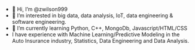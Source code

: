 - 👋 Hi, I’m @zwilson999
- 👀 I’m interested in big data, data analysis, IoT, data engineering & software engineering.
- 🌱 I’m currently learning Python, C++, MongoDb, Javascript/HTML/CSS
- I have experience with Machine Learning/Predictive Modeling in the Auto Insurance industry, Statistics, Data Engineering and Data Analysis.

<!---
zwilson999/zwilson999 is a ✨ special ✨ repository because its `README.md` (this file) appears on your GitHub profile.
You can click the Preview link to take a look at your changes.
--->
